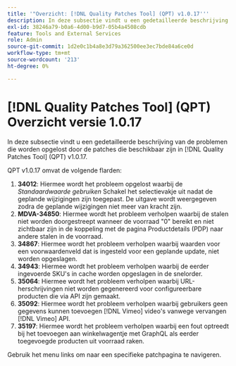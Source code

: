 ```yaml
---
title: '"Overzicht: [!DNL Quality Patches Tool] (QPT) v1.0.17'''
description: In deze subsectie vindt u een gedetailleerde beschrijving van de problemen die worden opgelost door de patches die beschikbaar zijn in [!DNL Quality Patches Tool] (QPT) v1.0.17.
exl-id: 38246a79-b0a6-4d00-b9d7-05b4a4508cdb
feature: Tools and External Services
role: Admin
source-git-commit: 1d2e0c1b4a8e3d79a362500ee3ec7bde84a6ce0d
workflow-type: tm+mt
source-wordcount: '213'
ht-degree: 0%

---
```


# [!DNL Quality Patches Tool] (QPT) Overzicht versie 1.0.17

In deze subsectie vindt u een gedetailleerde beschrijving van de problemen die worden opgelost door de patches die beschikbaar zijn in [!DNL Quality Patches Tool] (QPT) v1.0.17.

QPT v1.0.17 omvat de volgende flarden:

1. **34012**: Hiermee wordt het probleem opgelost waarbij de *Standaardwaarde gebruiken* Schakel het selectievakje uit nadat de geplande wijzigingen zijn toegepast. De uitgave wordt weergegeven zodra de geplande wijzigingen niet meer van kracht zijn.
1. **MDVA-34850**: Hiermee wordt het probleem verholpen waarbij de stalen niet worden doorgestreept wanneer de voorraad &quot;0&quot; bereikt en niet zichtbaar zijn in de koppeling met de pagina Productdetails (PDP) naar andere stalen in de voorraad.
1. **34867**: Hiermee wordt het probleem verholpen waarbij waarden voor een voorwaardenveld dat is ingesteld voor een geplande update, niet worden opgeslagen.
1. **34943**: Hiermee wordt het probleem verholpen waarbij de eerder ingevoerde SKU&#39;s in cache worden opgeslagen in de snelorder.
1. **35064**: Hiermee wordt het probleem verholpen waarbij URL-herschrijvingen niet worden gegenereerd voor configureerbare producten die via API zijn gemaakt.
1. **35092**: Hiermee wordt het probleem verholpen waarbij gebruikers geen gegevens kunnen toevoegen [!DNL Vimeo] video&#39;s vanwege vervangen [!DNL Vimeo] API.
1. **35197**: Hiermee wordt het probleem verholpen waarbij een fout optreedt bij het toevoegen aan winkelwagentje met GraphQL als eerder toegevoegde producten uit voorraad raken.

Gebruik het menu links om naar een specifieke patchpagina te navigeren.
